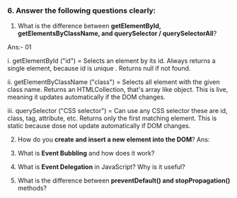 ### 6. Answer the following questions clearly:

1. What is the difference between **getElementById, getElementsByClassName, and querySelector / querySelectorAll**?

Ans:- 01

i. getElementById ("id") = Selects an element by its id. Always returns a single element, because id is unique . Returns null if not found.

ii. getElementByClassName ("class") = Selects all element with the given class name. Returns an HTMLCollection, that's array like object. This is live, meaning it updates automatically if the DOM changes.

iii. querySelector ("CSS selector") = Can use any CSS selector these are id, class, tag, attribute, etc. Returns only the first matching element. This is static because dose not update automatically if DOM changes.

2. How do you **create and insert a new element into the DOM**?
Ans:



3. What is **Event Bubbling** and how does it work?


4. What is **Event Delegation** in JavaScript? Why is it useful?


5. What is the difference between **preventDefault() and stopPropagation()** methods?
